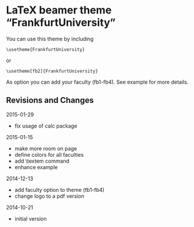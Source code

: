 LaTeX beamer theme “FrankfurtUniversity”
========================================

You can use this theme by including

    \usetheme{FrankfurtUniversity}

or

    \usetheme[fb2]{FrankfurtUniversity}

As option you can add your faculty (fb1-fb4).  See example for more details.


Revisions and Changes
---------------------

2015-01-29
 * fix usage of calc package

2015-01-15
 * make more room on page
 * define colors for all faculties
 * add \textem command
 * enhance example

2014-12-13
 * add faculty option to theme (fb1-fb4)
 * change logo to a pdf version

2014-10-21
 * initial version

